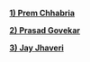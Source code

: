 **[1) Prem Chhabria](https://github.com/premchhabria)**

**[2) Prasad Govekar](https://github.com/govekarmohit)**

**[3) Jay Jhaveri](https://github.com/JayJhaveri1906)**

